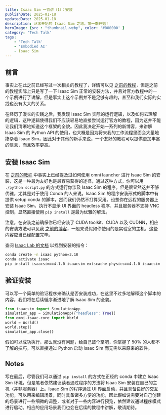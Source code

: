 ```yaml
---
title: Isaac Sim 一百讲（1）：安装
publishDate: 2025-01-18
updatedDate: 2025-01-18
description: 从零开始的 Isaac Sim 之路，第一季开始！
heroImage: {src : "thumbnail.webp", color: '#000000' }
category: 'Tech Talk'
tags:
    - 'Tech Talk'
    - 'Embodied AI'
    - Isaac Sim
---
```


## 前言

事实上在此之前已经写过一次相关的教程了，详情可以见 [之前的教程](isaac-sim-notes)，但是之前的教程实际上只是写了一下 Isaac Sim 正常的安装方法，并且对官方教程中的一个示例进行了讲解，但是事实上这个示例并不是足够有趣的，甚至和我们实际的实践也没有太大的关系。

在经历了漫长的实践之后，我发现 Isaac Sim 实际的运行逻辑，以及如何去理解的逻辑，这种逻辑使得我们不应该轻易地直接尝试运行官方的教程，因为这并不能让我们清晰地知道这个框架的全貌。因此我决定开始一系列的新博客，来讲解 Isaac Sim 的 Python API 的使用，也大概是因为将来我的工作流程里面会大量地掺杂着 Isaac Sim，因此对于其他的新手来说，一个友好的教程可以提供更加丰富的信息，而且效率更高。

## 安装 Isaac Sim

在 [之前的教程](isaac-sim-notes) 中事实上已经提及过如何使用 omni launcher 进行 Isaac Sim 的安装，这是一种最为友好也是最容易获得的途径，通过这种方式，你可以用 `./python script.py` 的方式运行你涉及 Isaac Sim 的程序，但是很显然这并不够优雅，尤其是对于使用 Conda 的人来说。Isaac Sim 的程序安装形式的脚本中有提供 setup conda 的脚本，然而我们仍然不打算采用。设想你在远程的服务器上安装 Isaac Sim，执行不显示 UI 界面的 headless 程序，并且服务器不支持 VNC 控制，显然直接使用 `pip install` 是最为优雅的解法。

注意，在安装之前确保你已经安装了 CUDA toolkit、CUDA 以及 CUDNN，相应的安装方法可以见我 [之前的博客](torch)，一般来说假如你使用的是实验室的主机，这些内容应当已经配置完毕。

查阅 [Isaac Lab 的文档](https://isaac-sim.github.io/IsaacLab/main/source/setup/installation/pip_installation.html) 以找到安装的指令：

```bash
conda create -n isaac python=3.10
conda activate isaac
pip install isaacsim==4.1.0 isaacsim-extscache-physics==4.1.0 isaacsim-extscache-kit==4.1.0 isaacsim-extscache-kit-sdk==4.1.0 --extra-index-url https://pypi.nvidia.com
```

## 验证安装

可以写一个简单的验证程序来确认是否安装成功，在这里不过多地解释这个脚本的内容，我们将在后续循序渐进地了解 Isaac Sim 的全貌。

```python
from isaacsim import SimulationApp
simulation_app = SimulationApp({"headless": True})
from omni.isaac.core import World
world = World()
world.step()
simulation_app.close()
```

假如可以成功执行，那么就没有问题，给自己鼓个掌吧，你掌握了 50% 的人都不了解的技巧，可以直接通过 Python 启动 Isaac Sim 而无需以来原来的软件。

## Notes

写在最后，尽管我们可以通过 `pip install` 的方式在正经的 conda 中建立 Isaac Sim 环境，但是笔者依然建议读者通过程序的方法将 Isaac Sim 安装在自己的主机（并非服务器）上。Isaac Sim 的程序通过 UI 界面启动，并且具备良好的交互功能，可以用来编辑场景，同时具备诸多方便的功能，因此假如说需要对自己创建的场景进行一些细微的调整，或者对于一些内容进行预览，依然建议通过程序模式进行启动。相应的应用场景我们也会在后续的教程中讲解，敬请期待。